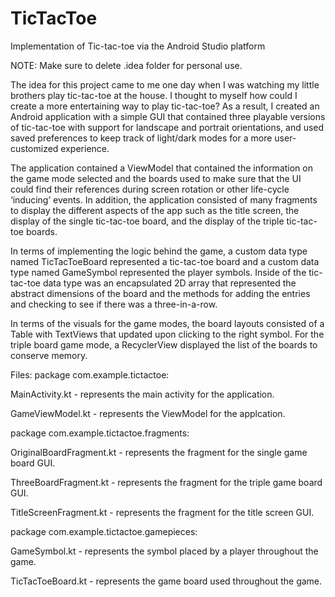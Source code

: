 # TicTacToe
Implementation of Tic-tac-toe via the Android Studio platform

NOTE: Make sure to delete .idea folder for personal use.

The idea for this project came to me one day when I was watching my little brothers play tic-tac-toe at the house. 
I thought to myself how could I create a more entertaining way to play tic-tac-toe? As a result, I created an Android 
application with a simple GUI that contained three playable versions of tic-tac-toe with support for landscape and 
portrait orientations, and used saved preferences to keep track of light/dark modes for a more user-customized experience.

The application contained a ViewModel that contained the information on the game mode selected and the boards used to make 
sure that the UI could find their references during screen rotation or other life-cycle ‘inducing’ events. In addition, the 
application consisted of many fragments to display the different aspects of the app such as the title screen, the display of 
the single tic-tac-toe board, and the display of the triple tic-tac-toe boards. 

In terms of implementing the logic behind the game, a custom data type named TicTacToeBoard represented a tic-tac-toe board 
and a custom data type named GameSymbol represented the player symbols. Inside of the tic-tac-toe data type was an encapsulated 
2D array that represented the abstract dimensions of the board and the methods for adding the entries and checking to see if 
there was a three-in-a-row.  

In terms of the visuals for the game modes, the board layouts consisted of a Table with TextViews that updated upon clicking 
to the right symbol. For the triple board game mode, a RecyclerView displayed the list of the boards to conserve memory. 

Files:
package com.example.tictactoe:

MainActivity.kt - represents the main activity for the application.

GameViewModel.kt - represents the ViewModel for the applcation.


package com.example.tictactoe.fragments:

OriginalBoardFragment.kt - represents the fragment for the single game board GUI.

ThreeBoardFragment.kt - represents the fragment for the triple game board GUI.

TitleScreenFragment.kt - represents the fragment for the title screen GUI.


package com.example.tictactoe.gamepieces:

GameSymbol.kt - represents the symbol placed by a player throughout the game.

TicTacToeBoard.kt - represents the game board used throughout the game.
